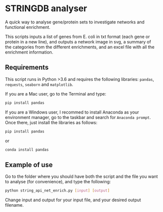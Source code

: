 # STRINGDB analyser
A quick way to analyse gene/protein sets to investigate networks and functional enrichment.

This scripts inputs a list of genes from E. coli in txt format (each gene or protein in a new line), and outputs a network image in svg, a summary of the categories from the different enrichments, and an excel file with all the enrichment information. 

## Requirements

This script runs in Python >3.6 and requires the following libraries: `pandas`, `requests`, `seaborn` and `matplotlib`.

If you are a Mac user, go to the Terminal and type:

```bash
pip install pandas
```

If you are a Windows user, I recommed to install Anaconda as your environment manager, go to the taskbar and search for `Anaconda prompt`. Once there, just install the libraries as follows:

```bash
pip install pandas
```

or

```bash
conda install pandas
```

## Example of use

Go to the folder where you should have both the script and the file you want to analyse (for convenience), and type the following:

```bash
python string_api_net_enrich.py [input] [output]
```

Change input and output for your input file, and your desired output filename.
